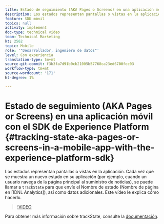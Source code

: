 ```yaml
---
title: Estado de seguimiento (AKA Pages o Screens) en una aplicación móvil con el SDK de Experience Platform
description: Los estados representan pantallas o vistas en la aplicación. Cada vez que se muestra un nuevo estado en su aplicación (por ejemplo, cuando un usuario navega de la página principal al suministro de noticias), se puede llamar a "trackState" para que envíe el Nombre de estado (Nombre de página en Analytics), así como datos adicionales. Este vídeo le explica cómo hacerlo.
feature: SDK móvil
topics: null
activity: implement
doc-type: technical video
team: Technical Marketing
kt: 2562
topic: Mobile
role: '"Desarrollador, ingeniero de datos"'
level: Con experiencia
translation-type: tm+mt
source-git-commit: f3b3fa7d91b0cb21005b57768ca23ed6700fcc03
workflow-type: tm+mt
source-wordcount: '171'
ht-degree: 1%

---
```



# Estado de seguimiento (AKA Pages or Screens) en una aplicación móvil con el SDK de Experience Platform {#tracking-state-aka-pages-or-screens-in-a-mobile-app-with-the-experience-platform-sdk}

Los estados representan pantallas o vistas en la aplicación. Cada vez que se muestra un nuevo estado en su aplicación (por ejemplo, cuando un usuario navega de la página principal al suministro de noticias), se puede llamar a `trackState` para que envíe el Nombre de estado (Nombre de página en [!DNL Analytics]), así como datos adicionales. Este vídeo le explica cómo hacerlo.

>[!VIDEO](https://video.tv.adobe.com/v/26260/?quality=12)

Para obtener más información sobre trackState, consulte la [documentación](https://aep-sdks.gitbook.io/docs/using-mobile-extensions/mobile-core/configuration-reference/mobile-core-api-reference).
